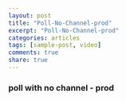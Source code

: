 ```yaml
---
layout: post
title: "Poll-No-Channel-prod"
excerpt: "Poll-No-Channel-prod"
categories: articles
tags: [sample-post, video]
comments: true
share: true
---
```

### poll with no channel - prod
<br>
<div class="apester-media" data-media-id="5ddfa25850088b4632ae0cbb" height="350"></div><script 
async src="https://static.apester.com/js/sdk/latest/apester-sdk.js"></script>
<br>
